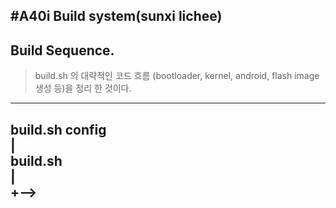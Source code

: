 #A40i Build system(sunxi lichee)
-----

## Build Sequence.

> build.sh 의 대략적인 코드 흐름 (bootloader, kernel, android, flash image 생성 등)을 정리 한 것이다.
-----
build.sh config  
	|  
build.sh  
	|  
	+-->  
-----
